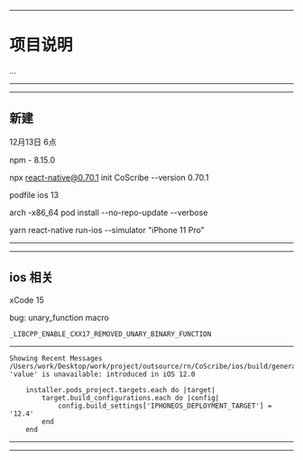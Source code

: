 *******
# 项目说明
...
*******

*******


## 新建

12月13日 6点

npm - 8.15.0

npx react-native@0.70.1 init CoScribe  --version 0.70.1

podfile ios 13

arch -x86_64 pod install --no-repo-update --verbose

yarn react-native run-ios --simulator "iPhone 11 Pro"     

 
*******

*******
 

## ios 相关

xCode 15

bug:
    unary_function  macro

    _LIBCPP_ENABLE_CXX17_REMOVED_UNARY_BINARY_FUNCTION

*******

    Showing Recent Messages
    /Users/work/Desktop/work/project/outsource/rn/CoScribe/ios/build/generated/ios/FBReactNativeSpec/FBReactNativeSpec.h:2218:88: 'value' is unavailable: introduced in iOS 12.0

        installer.pods_project.targets.each do |target|
            target.build_configurations.each do |config|
                config.build_settings['IPHONEOS_DEPLOYMENT_TARGET'] = '12.4'
            end
        end

*******

*******
 